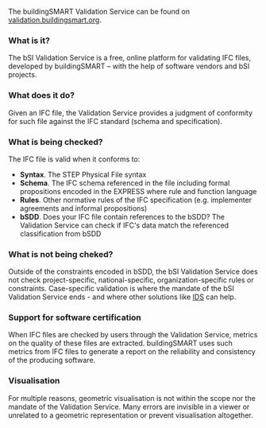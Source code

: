 The buildingSMART Validation Service can be found on [validation.buildingsmart.org](https://validate.buildingsmart.org/).

### What is it?
The bSI Validation Service is a free, online platform for validating IFC files, developed by buildingSMART – with the help of software vendors and bSI projects.

### What does it do?
Given an IFC file, the Validation Service provides a judgment of conformity for such file against the IFC standard (schema and specification).

### What is being checked?
The IFC file is valid when it conforms to:
- **Syntax**. The STEP Physical File syntax
- **Schema**. The IFC schema referenced in the file including formal propositions encoded in the EXPRESS where rule and function language
- **Rules**. Other normative rules of the IFC specification (e.g. implementer agreements and informal propositions)
- **bSDD**. Does your IFC file contain references to the bSDD? The Validation Service can check if IFC's data match the referenced classification from bSDD

### What is not being cheked?
Outside of the constraints encoded in bSDD, the bSI Validation Service does not check project-specific, national-specific, organization-specific rules or constraints. Case-specific validation is where the mandate of the bSI Validation Service ends - and where other solutions like [IDS](https://technical.buildingsmart.org/projects/information-delivery-specification-ids/) can help.

### Support for software certification
When IFC files are checked by users through the Validation Service, metrics on the quality of these files are extracted. buildingSMART uses such metrics from IFC files to generate a report on the reliability and consistency of the producing software.

### Visualisation
For multiple reasons, geometric visualisation is not within the scope nor the mandate of the Validation Service. Many errors are invisible in a viewer or unrelated to a geometric representation or prevent visualisation altogether.
